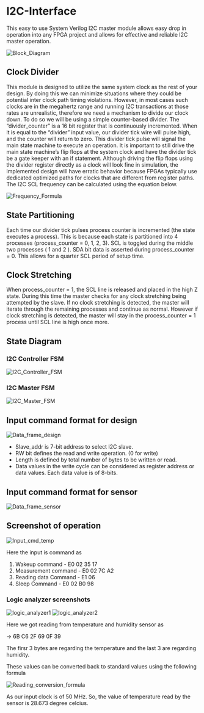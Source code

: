 # I2C-Interface

This easy to use System Verilog I2C master module allows easy drop in operation into any FPGA project and allows for effective and reliable I2C master operation.

![Block_Diagram](Documents/i2c_interface.svg)

## Clock Divider
This module is designed to utilize the same system clock as the rest of your design. By doing this we can minimize situations where they could be potential inter clock path timing violations. However, in most cases such clocks are in the megahertz range and running I2C transactions at those rates are unrealistic, therefore we need a mechanism to divide our clock down. To do so we will be using a simple counter-based divider. The “divider_counter” is a 16 bit register that is continuously incremented. When it is equal to the “divider” input value, our divider tick wire will pulse high, and the counter will return to zero. This divider tick pulse will signal the main state machine to execute an operation. It is important to still drive the main state machine’s flip flops at the system clock and have the divider tick be a gate keeper with an if statement. Although driving the flip flops using the divider register directly as a clock will look fine in simulation, the implemented design will have erratic behavior because FPGAs typically use dedicated optimized paths for clocks that are different from register paths. The I2C SCL frequency can be calculated using the equation below.

![Frequency_Formula](Documents/freq_divider.png)

## State Partitioning
Each time our divider tick pulses process counter is incremented (the state executes a process). This is because each state is partitioned into 4 processes (process_counter = 0, 1, 2, 3). SCL is toggled during the middle two processes ( 1 and 2 ). SDA bit data is asserted during process_counter = 0. This allows for a quarter SCL period of setup time.

## Clock Stretching
When process_counter = 1, the SCL line is released and placed in the high Z state. During this time the master checks for any clock stretching being attempted by the slave. If no clock stretching is detected, the master will iterate through the remaining processes and continue as normal. However if clock stretching is detected, the master will stay in the process_counter = 1 process until SCL line is high once more.

## State Diagram
### I2C Controller FSM
![I2C_Controller_FSM](Documents/i2c_ctrl_fsm.svg)

### I2C Master FSM
![I2C_Master_FSM](Documents/i2c_master_fsm.svg)

## Input command format for design
![Data_frame_design](Documents/i2c_design_data_frame.svg)
- Slave_addr is 7-bit address to select I2C slave.
- RW bit defines the read and write operation. (0 for write)
- Length is defined by total number of bytes to be written or read.
- Data values in the write cycle can be considered as register address or data values. Each data value is of 8-bits.

## Input command format for sensor

![Data_frame_sensor](Documents/data_frame_sensor.png)

## Screenshot of operation
![Input_cmd_temp](Documents/input_cmd_temp_out.png)

Here the input is command as

1. Wakeup command - E0 02 35 17
2. Measurement command - E0 02 7C A2
3. Reading data Command  - E1 06
4. Sleep Command - E0 02 B0 98

### Logic analyzer screenshots
![logic_analyzer1](Documents/logic_analyzer1.png)
![logic_analyzer2](Documents/logic_analyzer2.png)

Here we got reading from temperature and humidity sensor as

-> 6B C6 2F 69 0F 39

The firsr 3 bytes are regarding the temperature and the last 3 are regarding humidity.

These values can be converted back to standard values using the following formula

![Reading_conversion_formula](Documents/reading_conversion_formula.png)

As our input clock is of 50 MHz. So, the value of temperature read by the sensor is 28.673 degree celcius.